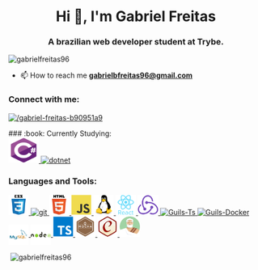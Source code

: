<h1 align="center">Hi 👋, I'm Gabriel Freitas</h1>
<h3 align="center">A brazilian web developer student at Trybe.</h3>

<p align="left"> <img src="https://komarev.com/ghpvc/?username=gabrielfreitas96&label=Profile%20views&color=0e75b6&style=flat" alt="gabrielfreitas96" /> </p>

- 📫 How to reach me **gabrielbfreitas96@gmail.com**

<h3 align="left">Connect with me:</h3>
<p align="left">
</p>
<a href="https://linkedin.com/in//gabriel-freitas-b90951a9" target="blank"><img align="center" src="https://raw.githubusercontent.com/rahuldkjain/github-profile-readme-generator/master/src/images/icons/Social/linked-in-alt.svg" alt="/gabriel-freitas-b90951a9" height="30" width="40" /></a>
</p>
### :book: Currently Studying:
<div>
   <a href="https://docs.microsoft.com/pt-br/dotnet/csharp/" rel="nofollow">
    <img alt="cSharp" height="50" width="60" src="https://raw.githubusercontent.com/devicons/devicon/master/icons/csharp/csharp-original.svg">
  </a>
  
  <a href="https://dotnet.microsoft.com/en-us/" rel="nofollow">
    <img alt="dotnet" height="50" width="60" src="https://user-images.githubusercontent.com/42860908/106164530-120e5680-61b0-11eb-954c-969c7031ffd4.png">
  </a>
</div>


<h3 align="left">Languages and Tools:</h3>
<p align="left"> <a href="https://www.w3schools.com/css/" target="_blank" rel="noreferrer"> <img src="https://raw.githubusercontent.com/devicons/devicon/master/icons/css3/css3-original-wordmark.svg" alt="css3" width="40" height="40"/> </a> <a href="https://git-scm.com/" target="_blank" rel="noreferrer"> <img src="https://www.vectorlogo.zone/logos/git-scm/git-scm-icon.svg" alt="git" width="40" height="40"/> </a> <a href="https://www.w3.org/html/" target="_blank" rel="noreferrer"> <img src="https://raw.githubusercontent.com/devicons/devicon/master/icons/html5/html5-original-wordmark.svg" alt="html5" width="40" height="40"/> </a> <a href="https://developer.mozilla.org/en-US/docs/Web/JavaScript" target="_blank" rel="noreferrer"> <img src="https://raw.githubusercontent.com/devicons/devicon/master/icons/javascript/javascript-original.svg" alt="javascript" width="40" height="40"/> </a> <a href="https://www.linux.org/" target="_blank" rel="noreferrer"> <img src="https://raw.githubusercontent.com/devicons/devicon/master/icons/linux/linux-original.svg" alt="linux" width="40" height="40"/> </a> <a href="https://reactjs.org/" target="_blank" rel="noreferrer"> <img src="https://raw.githubusercontent.com/devicons/devicon/master/icons/react/react-original-wordmark.svg" alt="react" width="40" height="40"/> </a> <a href="https://redux.js.org" target="_blank" rel="noreferrer"> <img src="https://raw.githubusercontent.com/devicons/devicon/master/icons/redux/redux-original.svg" alt="redux" width="40" height="40"/> </a>
<a href="https://www.mongodb.com/" rel="nofollow">
<img alt="Guils-Ts" height="40" width="40" src="https://camo.githubusercontent.com/d69527496a61f94e89fbb0f4022b15fa816f63d9b773c1ae2b6f83fb63e69d2f/68747470733a2f2f63646e2e6a7364656c6976722e6e65742f67682f64657669636f6e732f64657669636f6e2f69636f6e732f6d6f6e676f64622f6d6f6e676f64622d6f726967696e616c2d776f72646d61726b2e737667">
  </a>
    <a href="https://www.docker.com/" rel="nofollow">
    <img alt="Guils-Docker" height="40" width="40" src="https://camo.githubusercontent.com/cbd55750b53c01dc18830d377c7364b01077e8a675a79d454a3f1ea549efe129/68747470733a2f2f63646e2e6a7364656c6976722e6e65742f67682f64657669636f6e732f64657669636f6e2f69636f6e732f646f636b65722f646f636b65722d6f726967696e616c2e737667">
  </a>
  <a href="https://www.mysql.com/" rel="nofollow">
    <img align="center" alt="Guils-MYSQL" height="40" width="40" src="https://raw.githubusercontent.com/matheusg18/matheusg18.github.io/main/public/icons/mysql.png">
  </a>
  <a href="https://nodejs.org/en/docs/" rel="nofollow">
    <img align="center" alt="Guils-NodeJs" height="40" width="40" src="https://raw.githubusercontent.com/matheusg18/matheusg18.github.io/main/public/icons/nodejs.png">
  </a>
 <a href="https://www.typescriptlang.org/" rel="nofollow">
      <img alt="Guils-Ts" height="40" width="40" src="https://raw.githubusercontent.com/devicons/devicon/master/icons/typescript/typescript-plain.svg">
  </a>
  <a href="https://mochajs.org/" rel="nofollow">
      <img alt="Guils-Mocha" height="40" width="40" src="https://raw.githubusercontent.com/matheusg18/matheusg18.github.io/main/public/icons/mocha.png">
  </a>
  <a href="https://www.chaijs.com/" rel="nofollow">
      <img alt="Guils-Chai" height="40" width="40" src="https://raw.githubusercontent.com/matheusg18/matheusg18.github.io/main/public/icons/chai.png">
  </a>
  <a href="https://sinonjs.org/" rel="nofollow">
      <img alt="Guils-Sinon" height="40" width="40" src="https://raw.githubusercontent.com/matheusg18/matheusg18.github.io/main/public/icons/sinon.png">
  </a>
  

</p>

<p>&nbsp;<img align="center" src="https://github-readme-stats.vercel.app/api?username=gabrielfreitas96&show_icons=true&locale=en" alt="gabrielfreitas96" /></p>
